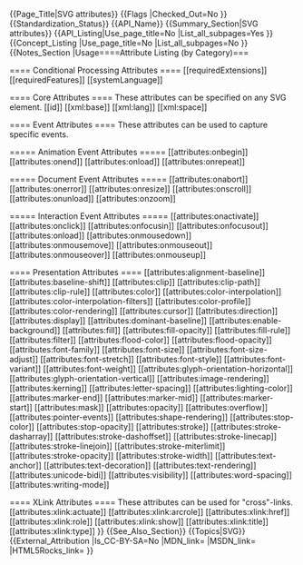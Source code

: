 {{Page_Title|SVG attributes}}
{{Flags
|Checked_Out=No
}}
{{Standardization_Status}}
{{API_Name}}
{{Summary_Section|SVG attributes}}
{{API_Listing|Use_page_title=No
|List_all_subpages=Yes
}}
{{Concept_Listing
|Use_page_title=No
|List_all_subpages=No
}}
{{Notes_Section
|Usage====Attribute Listing (by Category)===

==== Conditional Processing Attributes ====
[[requiredExtensions]]
[[requiredFeatures]]
[[systemLanguage]]

==== Core Attributes ====
These attributes can be specified on any SVG element.
[[id]]
[[xml:base]]
[[xml:lang]]
[[xml:space]]

====  Event Attributes  ====
These attributes can be used to capture specific events.

===== Animation Event Attributes =====
[[attributes:onbegin]]
[[attributes:onend]]
[[attributes:onload]]
[[attributes:onrepeat]]

===== Document Event Attributes =====
[[attributes:onabort]]
[[attributes:onerror]]
[[attributes:onresize]]
[[attributes:onscroll]]
[[attributes:onunload]]
[[attributes:onzoom]]

===== Interaction Event Attributes =====
[[attributes:onactivate]]
[[attributes:onclick]]
[[attributes:onfocusin]]
[[attributes:onfocusout]]
[[attributes:onload]]
[[attributes:onmousedown]]
[[attributes:onmousemove]]
[[attributes:onmouseout]]
[[attributes:onmouseover]]
[[attributes:onmouseup]]

==== Presentation Attributes ====
[[attributes:alignment-baseline]]
[[attributes:baseline-shift]]
[[attributes:clip]]
[[attributes:clip-path]]
[[attributes:clip-rule]]
[[attributes:color]]
[[attributes:color-interpolation]]
[[attributes:color-interpolation-filters]]
[[attributes:color-profile]]
[[attributes:color-rendering]]
[[attributes:cursor]]
[[attributes:direction]]
[[attributes:display]]
[[attributes:dominant-baseline]]
[[attributes:enable-background]]
[[attributes:fill]]
[[attributes:fill-opacity]]
[[attributes:fill-rule]]
[[attributes:filter]]
[[attributes:flood-color]]
[[attributes:flood-opacity]]
[[attributes:font-family]]
[[attributes:font-size]]
[[attributes:font-size-adjust]]
[[attributes:font-stretch]]
[[attributes:font-style]]
[[attributes:font-variant]]
[[attributes:font-weight]]
[[attributes:glyph-orientation-horizontal]]
[[attributes:glyph-orientation-vertical]]
[[attributes:image-rendering]]
[[attributes:kerning]]
[[attributes:letter-spacing]]
[[attributes:lighting-color]]
[[attributes:marker-end]]
[[attributes:marker-mid]]
[[attributes:marker-start]]
[[attributes:mask]]
[[attributes:opacity]]
[[attributes:overflow]]
[[attributes:pointer-events]]
[[attributes:shape-rendering]]
[[attributes:stop-color]]
[[attributes:stop-opacity]]
[[attributes:stroke]]
[[attributes:stroke-dasharray]]
[[attributes:stroke-dashoffset]]
[[attributes:stroke-linecap]]
[[attributes:stroke-linejoin]]
[[attributes:stroke-miterlimit]]
[[attributes:stroke-opacity]]
[[attributes:stroke-width]]
[[attributes:text-anchor]]
[[attributes:text-decoration]]
[[attributes:text-rendering]]
[[attributes:unicode-bidi]]
[[attributes:visibility]]
[[attributes:word-spacing]]
[[attributes:writing-mode]]

==== XLink Attributes ====
These attributes can be used for "cross"-links.
[[attributes:xlink:actuate]]
[[attributes:xlink:arcrole]]
[[attributes:xlink:href]]
[[attributes:xlink:role]]
[[attributes:xlink:show]]
[[attributes:xlink:title]]
[[attributes:xlink:type]]
}}
{{See_Also_Section}}
{{Topics|SVG}}
{{External_Attribution
|Is_CC-BY-SA=No
|MDN_link=
|MSDN_link=
|HTML5Rocks_link=
}}